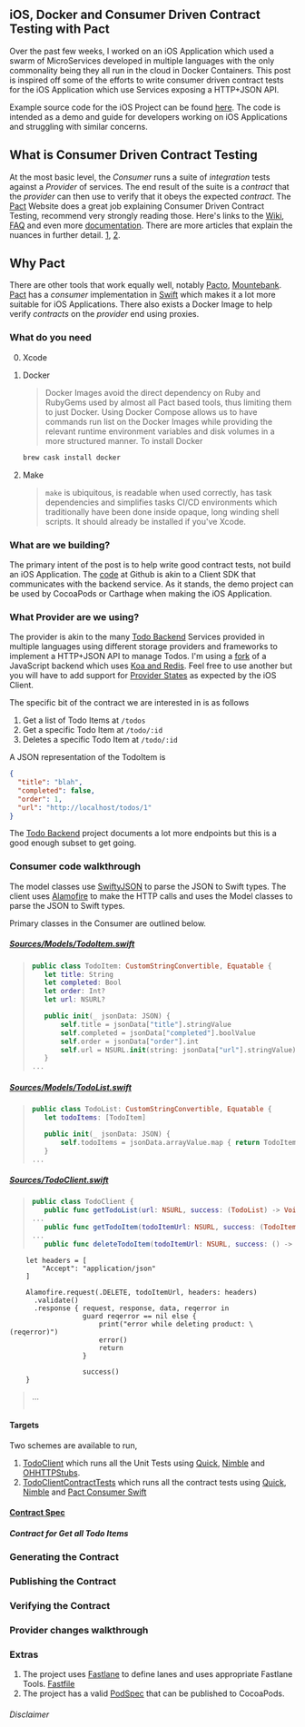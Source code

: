 iOS, Docker and Consumer Driven Contract Testing with Pact
-------

Over the past few weeks, I worked on an iOS Application which used a swarm of MicroServices developed in multiple languages with the only commonality being they all run in the cloud in Docker Containers.
This post is inspired off some of the efforts to write consumer driven contract tests for the iOS Application which use Services exposing a HTTP+JSON API.

Example source code for the iOS Project can be found [here](https://github.com/rajatvig/pact-demo-client). The code is intended as a demo and guide for developers working on iOS Applications and struggling with similar concerns.

## What is Consumer Driven Contract Testing

At the most basic level, the *Consumer* runs a suite of *integration* tests against a *Provider* of services. The end result of the suite is a *contract* that the *provider* can then use to verify that it obeys the expected *contract*.
The [Pact]() Website does a great job explaining Consumer Driven Contract Testing, recommend very strongly reading those. Here's links to the [Wiki](), [FAQ]() and even more [documentation]().
There are more articles that explain the nuances in further detail. [1](), [2]().

## Why Pact

There are other tools that work equally well, notably [Pacto](), [Mountebank](). [Pact]() has a *consumer* implementation in [Swift]() which makes it a lot more suitable for iOS Applications. There also exists a Docker Image to help verify *contracts* on the *provider* end using proxies.

### What do you need

0. Xcode

1. Docker

    > Docker Images avoid the direct dependency on Ruby and RubyGems used by almost all Pact based tools, thus limiting them to just Docker.
Using Docker Compose allows us to have commands run list on the Docker Images while providing the relevant runtime environment variables and disk volumes in a more structured manner.
To install Docker

    ```bash
    brew cask install docker
    ```

2. Make

    > `make` is ubiquitous, is readable when used correctly, has task dependencies and simplifies tasks CI/CD environments which traditionally have been done inside opaque, long winding shell scripts.
It should already be installed if you've Xcode.

### What are we building?

The primary intent of the post is to help write good contract tests, not build an iOS Application.
The [code]() at Github is akin to a Client SDK that communicates with the backend service. As it stands, the demo project can be used by CocoaPods or Carthage when making the iOS Application.

### What Provider are we using?

The provider is akin to the many [Todo Backend](http://todobackend.com/) Services provided in multiple languages using different storage providers and frameworks to implement a HTTP+JSON API to manage Todos. I'm using a [fork](https://github.com/rajatvig/todo-backend-node-koa-redis) of a JavaScript backend which uses [Koa and Redis](https://github.com/selvakn/todo-backend-node-koa-redis). Feel free to use another but you will have to add support for [Provider States]() as expected by the iOS Client.

The specific bit of the contract we are interested in is as follows

1. Get a list of Todo Items at `/todos`
2. Get a specific Todo Item at `/todo/:id`
3. Deletes a specific Todo Item at `/todo/:id`

A JSON representation of the TodoItem is

```json
{
  "title": "blah",
  "completed": false,
  "order": 1,
  "url": "http://localhost/todos/1"
}
```

The [Todo Backend](http://todobackend.com/) project documents a lot more endpoints but this is a good enough subset to get going.

### Consumer code walkthrough

The model classes use [SwiftyJSON]() to parse the JSON to Swift types.
The client uses [Alamofire]() to make the HTTP calls and uses the Model classes to parse the JSON to Swift types.

Primary classes in the Consumer are outlined below.

##### [Sources/Models/TodoItem.swift](https://github.com/rajatvig/pact-demo-client/blob/master/Sources/Models/TodoItem.swift)

>```swift
>public class TodoItem: CustomStringConvertible, Equatable {
>    let title: String
>    let completed: Bool
>    let order: Int?
>    let url: NSURL?
>
>    public init(_ jsonData: JSON) {
>        self.title = jsonData["title"].stringValue
>        self.completed = jsonData["completed"].boolValue
>        self.order = jsonData["order"].int
>        self.url = NSURL.init(string: jsonData["url"].stringValue)
>    }
>...
>```

##### [Sources/Models/TodoList.swift](https://github.com/rajatvig/pact-demo-client/blob/master/Sources/Models/TodoList.swift)

>```swift
>public class TodoList: CustomStringConvertible, Equatable {
>    let todoItems: [TodoItem]
>
>    public init(_ jsonData: JSON) {
>        self.todoItems = jsonData.arrayValue.map { return TodoItem($0) }
>    }
>...
>```

##### [Sources/TodoClient.swift](https://github.com/rajatvig/pact-demo-client/blob/master/Sources/TodoClient.swift)

>```swift
>public class TodoClient {
>    public func getTodoList(url: NSURL, success: (TodoList) -> Void, error: () -> Void) -> Void {
> ...
>    public func getTodoItem(todoItemUrl: NSURL, success: (TodoItem) -> Void, error: () -> Void) -> Void {
> ...
>    public func deleteTodoItem(todoItemUrl: NSURL, success: () -> Void, error: () -> Void) -> Void {
        let headers = [
            "Accept": "application/json"
        ]
>
        Alamofire.request(.DELETE, todoItemUrl, headers: headers)
          .validate()
          .response { request, response, data, reqerror in
                      guard reqerror == nil else {
                          print("error while deleting product: \(reqerror)")
                          error()
                          return
                      }
>
                      success()
        }
> ...
>```

#### Targets
Two schemes are available to run,

1. [TodoClient](https://github.com/rajatvig/pact-demo-client/blob/master/TodoClient.xcodeproj/xcshareddata/xcschemes/TodoClient.xcscheme) which runs all the Unit Tests using [Quick](), [Nimble]() and [OHHTTPStubs]().
2. [TodoClientContractTests](https://github.com/rajatvig/pact-demo-client/blob/master/TodoClient.xcodeproj/xcshareddata/xcschemes/TodoClientContractTests.xcscheme) which runs all the contract tests using [Quick](), [Nimble]() and [Pact Consumer Swift](https://github.com/DiUS/pact-consumer-swift)

#### [Contract Spec](https://github.com/rajatvig/pact-demo-client/blob/master/Tests/TodoClientContractSpec.swift)

##### Contract for Get all Todo Items


####

### Generating the Contract

### Publishing the Contract

### Verifying the Contract

### Provider changes walkthrough


### Extras
1. The project uses [Fastlane](https://fastlane.tools/) to define lanes and uses appropriate Fastlane Tools. [Fastfile](https://github.com/rajatvig/pact-demo-client/blob/master/fastlane/Fastfile)
2. The project has a valid [PodSpec](https://github.com/rajatvig/pact-demo-client/blob/master/TodoClient.podspec) that can be published to CocoaPods.

###### Disclaimer
